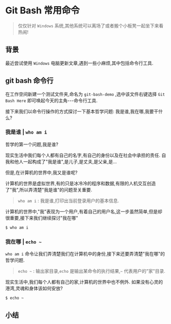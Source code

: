 # Git Bash 常用命令

> 仅仅针对 `Windows` 系统,其他系统可以离场了或者搬个小板凳一起坐下来看热闹!

## 背景

最近尝试使用 `Windows` 电脑更新文章,遇到一些小麻烦,其中包括命令行工具.

## git bash 命令行

在工作空间新建一个测试文件夹,命名为 `git-bash-demo` ,选中该文件右键选择 `Git Bash Here` 即可唤起今天的主角---命令行工具.

接下来我们以命令行操作的方式探讨一下基本哲学问题: 我是谁,我在哪,我要干什么?

### 我是谁 | `who am i`

哲学的第一个问题,我是谁?

现实生活中我们每个人都有自己的名字,有自己的身份以及在社会中承担的责任.
自我和他人一起构成了"我是谁",是儿子,是丈夫,是父亲,是...

但是,在计算机的世界中,我又是谁呢?

计算机的世界是虚拟世界,有的只是冰冷冷的程序和数据,有限的人机交互创造了"我",所以弄清楚"我是谁"的问题至关重要.

> `who am i` : 我是谁,打印出当前登录用户的基本信息.

计算机的世界中,"我"表现为一个用户,有着自己的用户名,这一步虽然简单,但是却很重要,接下来我们继续探讨"我在哪"

```bash
$ who am i
```

### 我在哪 | `echo ~`

`who am i` 命令让我们弄清楚我们在计算机中的身份,接下来还要弄清楚"我在哪"的哲学问题.

> `echo ~` : 输出家目录,`echo` 是输出某命令的执行结果,`~` 代表用户的"家"目录.

现实生活中,我们每个人都有自己的家,计算机的世界中也不例外.
如果没有心灵的港湾,灵魂和身体该如何安放?

```bash
$ echo ~
```




## 小结